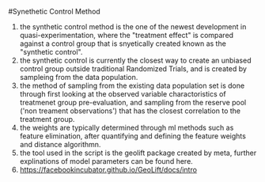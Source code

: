 #Synethetic Control Method

1. the synthetic control method is the one of the newest development in quasi-experimentation, where the "treatment effect" is compared against a control group that is snyetically created known as the "synthetic control". 
2. the synthetic control is currently the closest way to create an unbiased control group outside traditional Randomized Trials, and is created by sampleing from the data population.
3. the method of sampling from the existing data population set is done through first looking at the observed variable charactoristics of treatmenet group pre-evaluation, and sampling from the reserve pool ('non treament observations') that has the closest correlation to the treatment group.
4. the weights are typically determined through ml methods such as feature elimination, after quantifying and defining the feature weights and distance algorithmn.
5. the tool used in the script is the geolift package created by meta, further explinations of model parameters can be found here.
6. https://facebookincubator.github.io/GeoLift/docs/intro 
